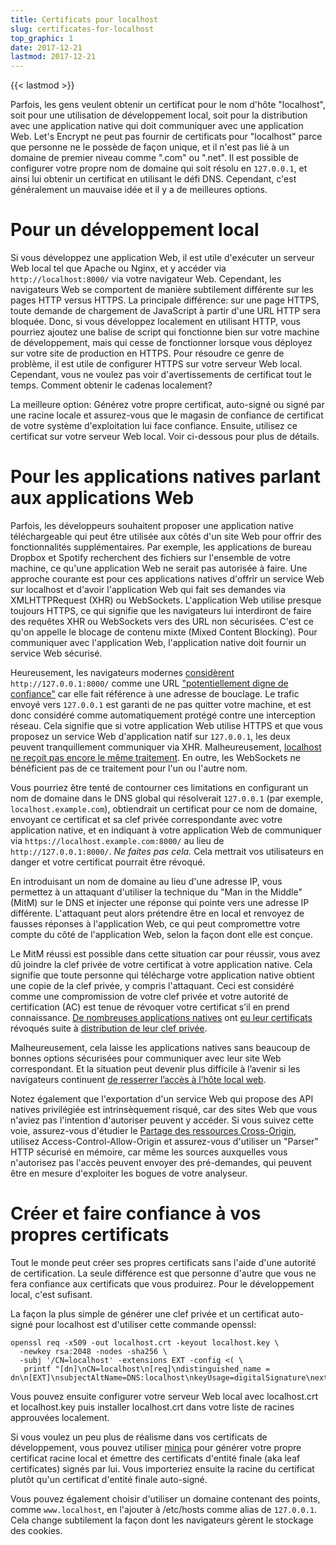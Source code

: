 ```yaml
---
title: Certificats pour localhost
slug: certificates-for-localhost
top_graphic: 1
date: 2017-12-21
lastmod: 2017-12-21
---
```


{{< lastmod >}}

Parfois, les gens veulent obtenir un certificat pour le nom d'hôte "localhost", soit pour une utilisation de développement local, soit pour la distribution avec une application native qui doit communiquer avec une application Web. Let's Encrypt ne peut pas fournir de certificats pour "localhost" parce que personne ne le possède de façon unique, et il n'est pas lié  à un domaine de premier niveau comme ".com" ou ".net". Il est possible de configurer votre propre nom de domaine qui soit résolu en `127.0.0.1`, et ainsi lui obtenir un certificat en utilisant le défi DNS. Cependant, c'est généralement un mauvaise idée et il y a de meilleures options.

# Pour un développement local

Si vous développez une application Web, il est utile d'exécuter un serveur Web local tel que Apache ou Nginx, et y accéder via `http://localhost:8000/` via votre navigateur Web. Cependant, les navigateurs Web se comportent de manière subtilement différente sur les pages HTTP versus HTTPS. La principale différence: sur une page HTTPS, toute demande de chargement de JavaScript à partir d'une URL HTTP sera bloquée. Donc, si vous développez localement en utilisant HTTP, vous pourriez ajoutez une balise de script qui fonctionne bien sur votre machine de développement, mais qui cesse de fonctionner lorsque vous déployez sur votre site de production en HTTPS. Pour résoudre ce genre de problème, il est utile de configurer HTTPS sur votre serveur Web local. Cependant, vous ne voulez pas voir d'avertissements de certificat tout le temps. Comment obtenir le cadenas localement?

La meilleure option: Générez votre propre certificat, auto-signé ou signé par une racine locale et assurez-vous que le magasin de confiance de certificat de votre système d'exploitation lui face confiance. Ensuite, utilisez ce certificat sur votre serveur Web local. Voir ci-dessous pour plus de détails.

# Pour les applications natives parlant aux applications Web

Parfois, les développeurs souhaitent proposer une application native téléchargeable qui peut être utilisée aux côtés d'un site Web pour offrir des fonctionnalités supplémentaires. Par exemple, les applications de bureau Dropbox et Spotify recherchent des fichiers sur l'ensemble de votre machine, ce qu'une application Web ne serait pas autorisée à faire. Une approche courante est pour ces applications natives d'offrir un service Web sur localhost et d'avoir l'application Web qui fait ses demandes via XMLHTTPRequest (XHR) ou WebSockets. L'application Web utilise presque toujours HTTPS, ce qui signifie que les navigateurs lui interdiront de faire des requêtes XHR ou WebSockets vers des URL non sécurisées. C'est ce qu'on appelle le blocage de contenu mixte (Mixed Content Blocking). Pour communiquer avec l'application Web, l'application native doit fournir un service Web sécurisé.

Heureusement, les navigateurs modernes [considèrent][mcb-localhost] `http://127.0.0.1:8000/` comme une URL ["potentiellement digne de confiance"][secure-contexts] car elle fait référence à une adresse de bouclage. Le trafic envoyé vers `127.0.0.1` est garanti de ne pas quitter votre machine, et est donc considéré comme automatiquement protégé contre une interception réseau. Cela signifie que si votre application Web utilise HTTPS et que vous proposez un service Web d'application natif sur `127.0.0.1`, les deux peuvent tranquillement communiquer via XHR. Malheureusement, [localhost ne reçoit pas encore le même traitement][let-localhost]. En outre, les WebSockets ne bénéficient pas de ce traitement pour l'un ou l'autre nom.

Vous pourriez être tenté de contourner ces limitations en configurant un nom de domaine dans le DNS global qui résolverait  `127.0.0.1` (par exemple, `localhost.example.com`), obtiendrait un certificat pour ce nom de domaine, envoyant ce certificat et sa clef privée correspondante avec votre application native, et en indiquant à votre application Web de communiquer via `https://localhost.example.com:8000/`  au lieu de `http://127.0.0.1:8000/`.
*Ne faites pas cela.* Cela mettrait vos utilisateurs en danger et votre certificat pourrait être révoqué.

En introduisant un nom de domaine au lieu d'une adresse IP, vous permettez à un attaquant d'utiliser la technique du "Man in the Middle" (MitM) sur le DNS et injecter une réponse qui pointe vers une adresse IP différente. L'attaquant peut alors prétendre être en local et renvoyez de fausses réponses à l'application Web, ce qui peut compromettre votre compte du côté de l'application Web, selon la façon dont elle est conçue.

Le MitM réussi est possible dans cette situation car pour réussir, vous avez dû joindre la clef privée de votre certificat à votre application native. Cela signifie que toute personne qui télécharge votre application native obtient une copie de la clef privée, y compris l'attaquant. Ceci est considéré comme une compromission de votre clef privée et votre autorité de certification (AC) est tenue de révoquer votre certificat s’il en prend connaissance. [De nombreuses applications natives][mdsp1] ont [eu leur certificats][mdsp2] révoqués suite à [distribution de leur clef privée][mdsp3].

Malheureusement, cela laisse les applications natives sans beaucoup de bonnes options sécurisées pour communiquer avec leur site Web correspondant. Et la situation peut devenir plus difficile à l’avenir si les navigateurs continuent [de resserrer l’accès à l’hôte local web][tighten-access].

Notez également que l'exportation d'un service Web qui propose des API natives privilégiée est
intrinsèquement risqué, car des sites Web que vous n'aviez pas l'intention d'autoriser peuvent
y accéder. Si vous suivez cette voie, assurez-vous d'étudier le [Partage des ressources Cross-Origin][cors], utilisez Access-Control-Allow-Origin et assurez-vous d'utiliser un "Parser" HTTP sécurisé en mémoire, car même les sources auxquelles vous n'autorisez pas l'accès peuvent envoyer des pré-demandes, qui peuvent être en mesure d'exploiter les bogues de votre analyseur.

# Créer et faire confiance à vos propres certificats

Tout le monde peut créer ses propres certificats sans l'aide d'une autorité de certification. La seule différence est que personne d'autre que vous ne fera confiance aux certificats que vous produirez. Pour le développement local, c'est sufisant.

La façon la plus simple de générer une clef privée et un certificat auto-signé pour localhost est d'utiliser cette commande openssl:


    openssl req -x509 -out localhost.crt -keyout localhost.key \
      -newkey rsa:2048 -nodes -sha256 \
      -subj '/CN=localhost' -extensions EXT -config <( \
       printf "[dn]\nCN=localhost\n[req]\ndistinguished_name = dn\n[EXT]\nsubjectAltName=DNS:localhost\nkeyUsage=digitalSignature\nextendedKeyUsage=serverAuth")

Vous pouvez ensuite configurer votre serveur Web local avec localhost.crt et localhost.key puis installer localhost.crt dans votre liste de racines approuvées localement.

Si vous voulez un peu plus de réalisme dans vos certificats de développement, vous pouvez utiliser
[minica][minica] pour générer votre propre certificat racine local et émettre des certificats d'entité finale (aka leaf certificates) signés par lui. Vous importeriez ensuite la racine du certificat plutôt qu'un certificat d'entité finale auto-signé.

Vous pouvez également choisir d'utiliser un domaine contenant des points, comme `www.localhost`, en l'ajouter à /etc/hosts comme alias de `127.0.0.1`. Cela change subtilement la façon dont les navigateurs gèrent le stockage des cookies. 

[mcb-localhost]: https://bugs.chromium.org/p/chromium/issues/detail?id=607878
[secure-contexts]: https://www.w3.org/TR/secure-contexts/#is-origin-trustworthy
[let-localhost]: https://tools.ietf.org/html/draft-ietf-dnsop-let-localhost-be-localhost-02
[mdsp1]: https://groups.google.com/d/msg/mozilla.dev.security.policy/eV89JXcsBC0/wsj5zpbbAQAJ
[mdsp2]: https://groups.google.com/d/msg/mozilla.dev.security.policy/T6emeoE-lCU/-k-A2dEdAQAJ
[mdsp3]: https://groups.google.com/d/msg/mozilla.dev.security.policy/pk039T_wPrI/tGnFDFTnCQAJ
[tighten-access]: https://bugs.chromium.org/p/chromium/issues/detail?id=378566
[minica]: https://github.com/jsha/minica
[cors]: https://developer.mozilla.org/en-US/docs/Web/HTTP/CORS
